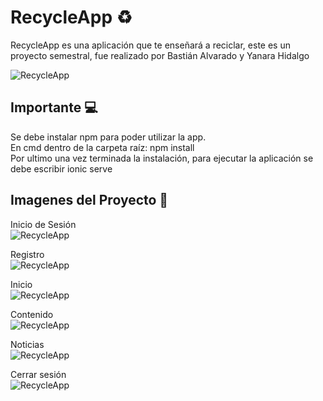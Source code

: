 # RecycleApp ♻️
RecycleApp es una aplicación que te enseñará a reciclar, este es un proyecto semestral, fue realizado por Bastián Alvarado y Yanara Hidalgo

![RecycleApp](project-imgs/Home)

## Importante 💻
Se debe instalar npm para poder utilizar la app.<br>
En cmd dentro de la carpeta raíz: npm install<br>
Por ultimo una vez terminada la instalación, para ejecutar la aplicación se debe escribir ionic serve

## Imagenes del Proyecto 📱

Inicio de Sesión<br>
![RecycleApp](project-imgs/Login)

Registro<br>
![RecycleApp](project-imgs/Register)

Inicio<br>
![RecycleApp](project-imgs/Home)

Contenido<br>
![RecycleApp](project-imgs/Content)

Noticias<br>
![RecycleApp](project-imgs/News)

Cerrar sesión<br>
![RecycleApp](project-imgs/Logout)

